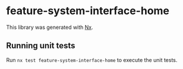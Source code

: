 # feature-system-interface-home

This library was generated with [Nx](https://nx.dev).

## Running unit tests

Run `nx test feature-system-interface-home` to execute the unit tests.
